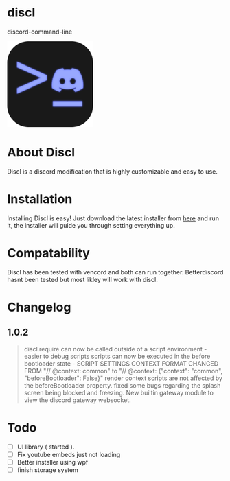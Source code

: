 # discl

discord-command-line

<img src="logo.png" width="200px" height="200px">

# About Discl

Discl is a discord modification that is highly customizable and easy to use.

# Installation

Installing Discl is easy!
Just download the latest installer from [here](https://github.com/titushm/discl-installer/releases) and run it, the installer will guide you through setting everything up.

# Compatability

Discl has been tested with vencord and both can run together.
Betterdiscord hasnt been tested but most likley will work with discl.

# Changelog

## 1.0.2

> discl.require can now be called outside of a script environment - easier to debug scripts
> scripts can now be executed in the before bootloader state - SCRIPT SETTINGS CONTEXT FORMAT CHANGED FROM "// @context: common" to "// @context: {"context": "common", "beforeBootloader": False}"
> render context scripts are not affected by the beforeBootloader property.
> fixed some bugs regarding the splash screen being blocked and freezing.
> New builtin gateway module to view the discord gateway websocket.

# Todo
- [ ] UI library ( started ).
- [ ] Fix youtube embeds just not loading
- [ ] Better installer using wpf
- [ ] finish storage system
